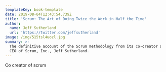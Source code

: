 ```yaml
---
templateKey: book-template
date: 2019-08-04T12:43:54.739Z
title: 'Scrum: The Art of Doing Twice the Work in Half the Time'
author:
  name: Jeff Sutherland
  url: 'https://twitter.com/jeffsutherland'
image: /img/515tsl4uozl.jpg
summary: >-
  The definitive account of the Scrum methodology from its co-creator and the
  CEO of Scrum, Inc., Jeff Sutherland.
---
```

Co creator of scrum
